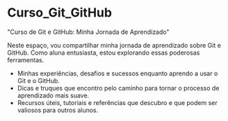 # Curso_Git_GitHub

"Curso de Git e GitHub: Minha Jornada de Aprendizado"

Neste espaço, vou compartilhar minha jornada de aprendizado sobre Git e GitHub. Como aluna entusiasta, estou explorando essas poderosas ferramentas.

- Minhas experiências, desafios e sucessos enquanto aprendo a usar o Git e o GitHub.
- Dicas e truques que encontro pelo caminho para tornar o processo de aprendizado mais suave.
- Recursos úteis, tutoriais e referências que descubro e que podem ser valiosos para outros alunos.
